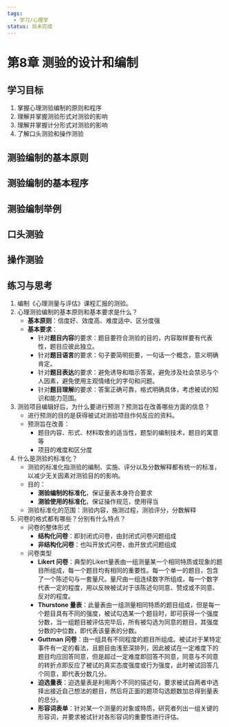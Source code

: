 ```yaml
---
tags:
  - 学习/心理学
status: 尚未完成
---
```

# 第8章 测验的设计和编制

## 学习目标

1. 掌握心理测验编制的原则和程序
2. 理解并掌握测验形式对测验的影响
3. 理解并掌握计分形式对测验的影响
4. 了解口头测验和操作测验

## 测验编制的基本原则

## 测验编制的基本程序
## 测验编制举例
## 口头测验
## 操作测验

## 练习与思考

1. 编制《心理测量与评估》课程汇报的测验。
2. 心理测验编制的基本原则和基本要求是什么？
	- **基本原则**：信度好、效度高、难度适中、区分度强
	- **基本要求**：
		- 针对**题目内容**的要求：题目要符合测验的目的，内容取样要有代表性，题目应彼此独立。
		- 针对**题目语言**的要求：句子要简明扼要，一句话一个概念，意义明确肯定。
		- 针对**题目表达**的要求：避免诱导和暗示答案，避免涉及社会禁忌与个人因素，避免使用主观情绪化的字句和问题。
		- 针对**题目理解**的要求：答案正确可靠，格式明确具体，考虑被试的知识和能力范围。
3. 测验项目编辑好后，为什么要进行预测？预测旨在改善哪些方面的信息？
	- 进行预测的目的是获得被试对测验项目作何反应的资料。
	- 预测旨在改善：
		- 题目内容、形式、材料取舍的适当性，题型的编制技术，题目的寓意等
		- 项目的难度和区分度
4. 什么是测验的标准化？
	- 测验的标准化指测验的编制、实施、评分以及分数解释都有统一的标准，以减少无关因素对测验目的的影响。
	- 目的：
		- **测验编制的标准化**，保证量表本身符合要求
		- **测验使用的标准化**，保证操作规范，使用得当
	- 测验标准化的范围：测验内容，施测过程，测验评分，分数解释
5. 问卷的格式都有哪些？分别有什么特点？
	- 问卷的整体形式
		- **结构化问卷**：即封闭式问卷，由封闭式问卷问题组成
		- **非结构化问卷**：也叫开放式问卷，由开放式问题组成
	- 问卷类型
		- **Likert 问卷**：典型的Likert量表由一组测量某一个相同特质或现象的题目所组成，每一个题目均有相同的重要性。每一个单一的题目，包含了一个陈述句与一套量尺。量尺由一组连续数字所组成，每一个数字代表一定的程度，用以反映被试对于该陈述句同意、赞成或不同意、反对的程度。
		- **Thurstone 量表**：此量表由一组测量相同特质的题目组成，但是每一个题目具有不同的强度，被试勾选某一个题目时，即可获得一个强度分数，当一组题目被评估完毕后，所有被勾选为同意的题目，其强度分数的中位数，即代表该量表的分数。
		- **Guttman 问卷**：由一组具有不同程度的题目所组成。被试对于某特定事件有一定的看法，且题目由浅至深排列，因此被试在一定难度下的题目均应回答同意，但是超过一定难度即回答不同意，同意与不同意的转折点即反应了被试的真实态度强度或行为强度，此时被试回答几个同意，即代表分数几分。
		- **迫选量表**：迫选量表是利用两个不同的描述句，要求被试自两者中选择出接近自己想法的题目，然后将正面的题项勾选题数加总得到量表的总分。
		- **形容词表单**：针对某一个测量的对象或特质，研究者列出一组关键的形容词，并要求被试针对各形容词的重要性进行评估。